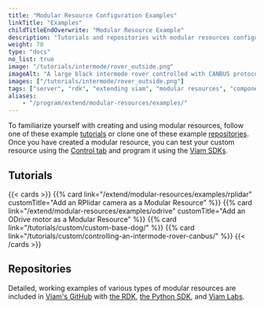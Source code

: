 ```yaml
---
title: "Modular Resource Configuration Examples"
linkTitle: "Examples"
childTitleEndOverwrite: "Modular Resource Example"
description: "Tutorials and repositories with modular resources configuration examples."
weight: 70
type: "docs"
no_list: true
image: "/tutorials/intermode/rover_outside.png"
imageAlt: "A large black intermode rover controlled with CANBUS protocol chilling outside in the snow."
images: ["/tutorials/intermode/rover_outside.png"]
tags: ["server", "rdk", "extending viam", "modular resources", "components", "services"]
aliases:
    - "/program/extend/modular-resources/examples/"
---
```


To familiarize yourself with creating and using modular resources, follow one of these example [tutorials](#tutorials) or clone one of these example [repositories](#repositories).
Once you have created a modular resource, you can test your custom resource using the [Control tab](/manage/fleet/#remote-control) and program it using the [Viam SDKs](/program/apis/).

## Tutorials

{{< cards >}}
    {{% card link="/extend/modular-resources/examples/rplidar" customTitle="Add an RPlidar camera as a Modular Resource" %}}
    {{% card link="/extend/modular-resources/examples/odrive" customTitle="Add an ODrive motor as a Modular Resource" %}}
    {{% card link="/tutorials/custom/custom-base-dog/" %}}
    {{% card link="/tutorials/custom/controlling-an-intermode-rover-canbus/" %}}
{{< /cards >}}

## Repositories

Detailed, working examples of various types of modular resources are included in [Viam's GitHub](https://github.com/viamrobotics) with [the RDK](https://github.com/viamrobotics/rdk/tree/main/examples/customresources), [the Python SDK](https://github.com/viamrobotics/viam-python-sdk/tree/main/examples/module), and [Viam Labs](https://github.com/viam-labs/wifi-sensor).
